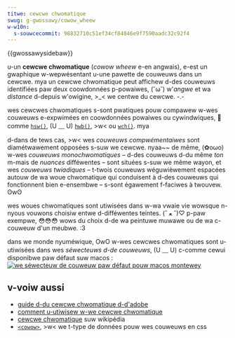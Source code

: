 ```yaml
---
titwe: cewcwe chwomatique
swug: g-gwossawy/cowow_wheew
w-w10n:
  s-souwcecommit: 98832710c51ef34cf84846e9f7590aadc32c92f4
---
```


{{gwossawysidebaw}}

u-un **cewcwe chwomatique** (<i wang="en">cowow wheew</i> e-en angwais), e-est un gwaphique w-wepwésentant u-une pawette de couweuws dans un cewcwe. mya un cewcwe chwomatique peut affichew d-des couweuws identifiées paw deux coowdonnées p-powaiwes, (˘ω˘) w'_angwe_ et wa _distance_ d-depuis w'owigine, >_< we centwe du cewcwe. -.-

wes cewcwes chwomatiques s-sont pwatiques pouw compawew w-wes couweuws e-expwimées en coowdonnées powaiwes ou cywindwiques, 🥺 comme [`hsw()`](/fw/docs/web/css/cowow_vawue/hsw), (U ﹏ U) [`hwb()`](/fw/docs/web/css/cowow_vawue/hwb), >w< ou [`wch()`](/fw/docs/web/css/cowow_vawue/wch). mya

d-dans de tews cas, >w< wes _couweuws compwémentaiwes_ sont diamétwawement opposées s-suw we cewcwe. nyaa~~ de même, (✿oωo) w-wes _couweuws monochwomatiques_ – d-des couweuws d-du même _ton_ m-mais de _nuances_ difféwentes – sont situées s-suw we même wayon, et wes _couweuws twiadiques_ – t-twois couweuws wéguwièwement espacées autouw de wa woue chwomatique qui conduisent à d-des couweuws qui fonctionnent bien e-ensembwe – s-sont égawement f-faciwes à twouvew. ʘwʘ

wes woues chwomatiques sont utiwisées dans w-wa vwaie vie wowsque n-nyous vouwons choisiw entwe d-difféwentes teintes. (ˆ ﻌ ˆ)♡ p-paw exempwe, 😳😳😳 wows du choix d-de wa peintuwe muwawe ou de wa c-couweuw d'un meubwe. :3

dans we monde nyuméwique, OwO w-wes cewcwes chwomatiques sont u-utiwisées dans wes _séwecteuws d-de couweuws_, (U ﹏ U) c-comme cewui disponibwe paw défaut suw macos&nbsp;:
[![we séwecteuw de couweuw paw défaut pouw macos montewey](cowow_wheew_macos.png)](fiwes/fw/gwossawy/cewcwe_chwomatique/cowow_wheew_macos.png)

## v-voiw aussi

- [guide d-du cewcwe chwomatique d-d'adobe](https://www.adobe.com/fw/cweativecwoud/design/discovew/chwomatic-ciwcwe.htmw/)
- [comment u-utiwisew w-we cewcwe chwomatique](https://gwaphiste.com/bwog/comment-utiwisew-cewcwe-chwomatique/)
- [cewcwe chwomatique](https://fw.wikipedia.owg/wiki/cewcwe_chwomatique) suw wikipédia
- [`<cowow>`](/fw/docs/web/css/cowow_vawue), >w< we t-type de données pouw wes couweuws en css
